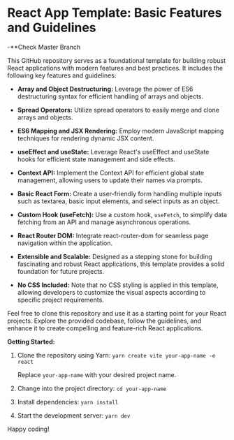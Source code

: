 # React App Template: Basic Features and Guidelines
   -**Check Master Branch

This GitHub repository serves as a foundational template for building robust React applications with modern features and best practices. It includes the following key features and guidelines:

- **Array and Object Destructuring:** Leverage the power of ES6 destructuring syntax for efficient handling of arrays and objects.

- **Spread Operators:** Utilize spread operators to easily merge and clone arrays and objects.

- **ES6 Mapping and JSX Rendering:** Employ modern JavaScript mapping techniques for rendering dynamic JSX content.

- **useEffect and useState:** Leverage React's useEffect and useState hooks for efficient state management and side effects.

- **Context API:** Implement the Context API for efficient global state management, allowing users to update their names via prompts.

- **Basic React Form:** Create a user-friendly form handling multiple inputs such as textarea, basic input elements, and select inputs as an object.

- **Custom Hook (useFetch):** Use a custom hook, `useFetch`, to simplify data fetching from an API and manage asynchronous operations.

- **React Router DOM:** Integrate react-router-dom for seamless page navigation within the application.

- **Extensible and Scalable:** Designed as a stepping stone for building fascinating and robust React applications, this template provides a solid foundation for future projects.

- **No CSS Included:** Note that no CSS styling is applied in this template, allowing developers to customize the visual aspects according to specific project requirements.

Feel free to clone this repository and use it as a starting point for your React projects. Explore the provided codebase, follow the guidelines, and enhance it to create compelling and feature-rich React applications.

**Getting Started:**
1. Clone the repository using Yarn: `yarn create vite your-app-name -e react`

   Replace `your-app-name` with your desired project name.

2. Change into the project directory: `cd your-app-name`

3. Install dependencies: `yarn install`

4. Start the development server: `yarn dev`

Happy coding!

